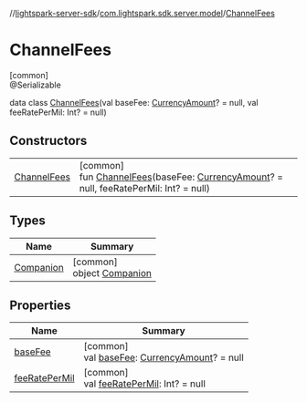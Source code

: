 //[lightspark-server-sdk](../../../index.md)/[com.lightspark.sdk.server.model](../index.md)/[ChannelFees](index.md)

# ChannelFees

[common]\
@Serializable

data class [ChannelFees](index.md)(val baseFee: [CurrencyAmount](../-currency-amount/index.md)? = null, val feeRatePerMil: Int? = null)

## Constructors

| | |
|---|---|
| [ChannelFees](-channel-fees.md) | [common]<br>fun [ChannelFees](-channel-fees.md)(baseFee: [CurrencyAmount](../-currency-amount/index.md)? = null, feeRatePerMil: Int? = null) |

## Types

| Name | Summary |
|---|---|
| [Companion](-companion/index.md) | [common]<br>object [Companion](-companion/index.md) |

## Properties

| Name | Summary |
|---|---|
| [baseFee](base-fee.md) | [common]<br>val [baseFee](base-fee.md): [CurrencyAmount](../-currency-amount/index.md)? = null |
| [feeRatePerMil](fee-rate-per-mil.md) | [common]<br>val [feeRatePerMil](fee-rate-per-mil.md): Int? = null |
